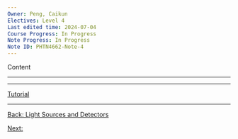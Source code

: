 ```yaml
---
Owner: Peng, Caikun
Electives: Level 4
Last edited time: 2024-07-04
Course Progress: In Progress
Note Progress: In Progress
Note ID: PHTN4662-Note-4
---
```


Content 

---

---
[Tutorial](d.%20PHTN4662%20Tutorial%204.md)

---
[Back: Light Sources and Detectors](3.%20PHTN4662%20Lecture%204%20Light%20Sources%20and%20Detectors.md)

[Next: ]()